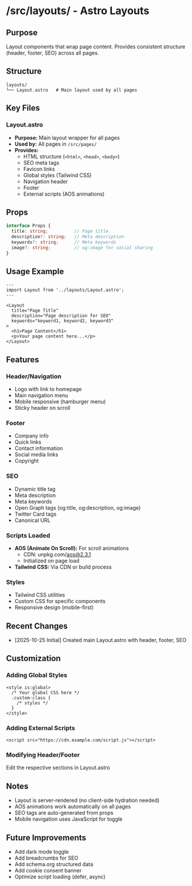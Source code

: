 # /src/layouts/ - Astro Layouts

## Purpose

Layout components that wrap page content.
Provides consistent structure (header, footer, SEO) across all pages.

## Structure

```
layouts/
└── Layout.astro   # Main layout used by all pages
```

## Key Files

### Layout.astro
- **Purpose:** Main layout wrapper for all pages
- **Used by:** All pages in `/src/pages/`
- **Provides:**
  - HTML structure (`<html>`, `<head>`, `<body>`)
  - SEO meta tags
  - Favicon links
  - Global styles (Tailwind CSS)
  - Navigation header
  - Footer
  - External scripts (AOS animations)

## Props

```typescript
interface Props {
  title: string;          // Page title
  description?: string;   // Meta description
  keywords?: string;      // Meta keywords
  image?: string;         // og:image for social sharing
}
```

## Usage Example

```astro
---
import Layout from '../layouts/Layout.astro';
---

<Layout
  title="Page Title"
  description="Page description for SEO"
  keywords="keyword1, keyword2, keyword3"
>
  <h1>Page Content</h1>
  <p>Your page content here...</p>
</Layout>
```

## Features

### Header/Navigation
- Logo with link to homepage
- Main navigation menu
- Mobile responsive (hamburger menu)
- Sticky header on scroll

### Footer
- Company info
- Quick links
- Contact information
- Social media links
- Copyright

### SEO
- Dynamic title tag
- Meta description
- Meta keywords
- Open Graph tags (og:title, og:description, og:image)
- Twitter Card tags
- Canonical URL

### Scripts Loaded
- **AOS (Animate On Scroll):** For scroll animations
  - CDN: unpkg.com/aos@2.3.1
  - Initialized on page load
- **Tailwind CSS:** Via CDN or build process

### Styles
- Tailwind CSS utilities
- Custom CSS for specific components
- Responsive design (mobile-first)

## Recent Changes

- [2025-10-25 Initial] Created main Layout.astro with header, footer, SEO

## Customization

### Adding Global Styles
```astro
<style is:global>
  /* Your global CSS here */
  .custom-class {
    /* styles */
  }
</style>
```

### Adding External Scripts
```astro
<script src="https://cdn.example.com/script.js"></script>
```

### Modifying Header/Footer
Edit the respective sections in Layout.astro

## Notes

- Layout is server-rendered (no client-side hydration needed)
- AOS animations work automatically on all pages
- SEO tags are auto-generated from props
- Mobile navigation uses JavaScript for toggle

## Future Improvements

- Add dark mode toggle
- Add breadcrumbs for SEO
- Add schema.org structured data
- Add cookie consent banner
- Optimize script loading (defer, async)
